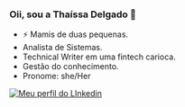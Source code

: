 ### Oii, sou a Thaíssa Delgado 👋

- ⚡ Mamis de duas pequenas.
- Analista de Sistemas.
- Technical Writer em uma fintech carioca.
- Gestão do conhecimento.
- Pronome: she/Her



[![Meu perfil do LInkedin](https://img.shields.io/badge/Perfil-LinkedIn-blue)](https://www.linkedin.com/in/thaissadelgado/)

